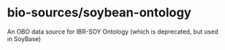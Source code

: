 # bio-sources/soybean-ontology
An OBO data source for IBR-SOY Ontology (which is deprecated, but used in SoyBase)
